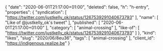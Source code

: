 {
  "date": "2020-06-01T21:17:00+01:00",
  "deleted": false,
  "h": "h-entry",
  "properties": {
    "syndication": [
      "https://twitter.com/justkelly_ok/status/1267539291040673793"
    ],
    "name": [
      "Like of @justkelly_ok's tweet"
    ],
    "published": [
      "2020-06-01T21:17:00+01:00"
    ],
    "category": [
      "animal-crossing"
    ],
    "like-of": [
      "https://twitter.com/justkelly_ok/status/1267539291040673793"
    ]
  },
  "kind": "likes",
  "slug": "2020/06/8eu36",
  "tags": [
    "animal-crossing"
  ],
  "client_id": "https://indigenous.realize.be"
}

